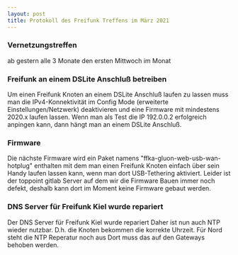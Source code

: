 ```yaml
---
layout: post                 
title: Protokoll des Freifunk Treffens im März 2021
---
```


   
### Vernetzungstreffen
ab gestern alle 3 Monate den ersten Mittwoch im Monat

### Freifunk an einem DSLite Anschluß betreiben
Um einen Freifunk Knoten an einem DSLite Anschluß laufen zu lassen muss man die IPv4-Konnektivität im Config Mode (erweiterte Einstellungen/Netzwerk) deaktivieren und eine Firmware mit mindestens 2020.x laufen lassen.
Wenn man als Test die IP 192.0.0.2 erfolgreich anpingen kann, dann hängt man an einem DSLite Anschluß.

### Firmware
Die nächste Firmware wird ein Paket namens "ffka-gluon-web-usb-wan-hotplug" enthalten mit dem man einen Freifunk Knoten einfach über sein Handy laufen lassen kann, wenn man dort USB-Tethering aktiviert.
Leider ist der toppoint gitlab Server auf dem wir die Firmware Bauen immer noch defekt, deshalb kann dort im Moment keine Firmware gebaut werden.

### DNS Server für Freifunk Kiel wurde repariert
Der DNS Server für Freifunk Kiel wurde repariert Daher ist nun auch NTP wieder nutzbar. D.h. die Knoten bekommen die korrekte Uhrzeit.
Für Nord steht die NTP Reperatur noch aus Dort muss das auf den Gateways behoben werden.


